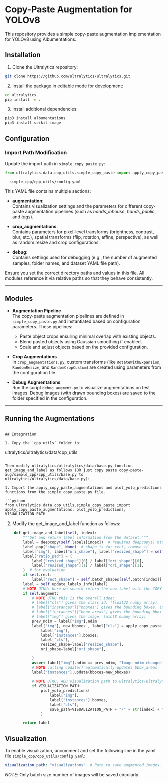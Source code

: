 # Copy-Paste Augmentation for YOLOv8

This repository provides a simple copy-paste augmentation implementation for YOLOv8 using Albumentations.

## Installation

1. Clone the Ultralytics repository:
```bash
git clone https://github.com/ultralytics/ultralytics.git
```

2. Install the package in editable mode for development:
```bash
cd ultralytics
pip install -e .
```

3. Install additional dependencies:
```bash
pip3 install albumentations
pip3 install scikit-image
```

## Configuration

### Import Path Modification
Update the import path in `simple_copy_paste.py`:
```python
from ultralytics.data.cpp_utils.simple_copy_paste import apply_copy_paste_augmentations
```

``  
simple_cpp/cpp_utils/config.yaml
``

This YAML file contains multiple sections:

- **augmentation**:  
  Contains visualization settings and the parameters for different copy-paste augmentation pipelines (such as *hands_inhouse*, *hands_public*, and *tags*).

- **crop_augmentations**:  
  Contains parameters for pixel-level transforms (brightness, contrast, blur, etc.), spatial transforms (flip, rotation, affine, perspective), as well as random resize and crop configurations.

- **debug**:  
  Contains settings used for debugging (e.g., the number of augmented samples, folder names, and dataset YAML file path).

Ensure you set the correct directory paths and values in this file. All modules reference it via relative paths so that they behave consistently.

---

## Modules

- **Augmentation Pipeline**  
  The copy-paste augmentation pipelines are defined in ``simple_copy_paste.py`` and instantiated based on configuration parameters. These pipelines:
  - Paste object crops ensuring minimal overlap with existing objects.
  - Blend pasted objects using Gaussian smoothing if enabled.
  - Scale and adjust objects based on the provided configuration.

- **Crop Augmentations**  
  In ``crop_augmentations.py``, custom transforms (like ``RotateWithExpansion``, ``RandomResize``, and ``RandomCropCustom``) are created using parameters from the configuration file.

- **Debug Augmentations**  
  Run the script ``debug_augment.py`` to visualize augmentations on test images. Debug images (with drawn bounding boxes) are saved to the folder specified in the configuration.

---

## Running the Augmentations

```

## Integration

1. Copy the `cpp_utils` folder to:
```
ultralytics/ultralytics/data/cpp_utils
```

Then modify ultralytics/ultralytics/data/base.py function get_image_and_label as follows (OR just copy paste copy-paste-aug/simple_cpp/cpp_utils/base.py to ultralytics/ultralytics/data/base.py):

1. Import the apply_copy_paste_augmentations and plot_yolo_predictions functions from the simple_copy_paste.py file.

```python
from ultralytics.data.cpp_utils.simple_copy_paste import apply_copy_paste_augmentations, plot_yolo_predictions, VISUALIZATION_PATH
```

2. Modify the get_image_and_label function as follows:
```python
    def get_image_and_label(self, index):
        """Get and return label information from the dataset."""
        label = deepcopy(self.labels[index])  # requires deepcopy() https://github.com/ultralytics/ultralytics/pull/1948
        label.pop("shape", None)  # shape is for rect, remove it
        label["img"], label["ori_shape"], label["resized_shape"] = self.load_image(index)
        label["ratio_pad"] = (
            label["resized_shape"][0] / label["ori_shape"][0],
            label["resized_shape"][1] / label["ori_shape"][1],
        )  # for evaluation
        if self.rect:
            label["rect_shape"] = self.batch_shapes[self.batch[index]]
        label = self.update_labels_info(label)
        # NOTE UTKU: here we should return the new label with the COPY PASTE applied.
        if self.augment:
            # NOTE UTKU this is the overall idea:
            # label["cls"] gives the class id. (float32 numpy array)
            # label["instances"]["bboxes"] gives the bounding boxes. (float32 numpy array)
            # label["instances"]["bbox_areas"] gives the bounding bbox areas. (float32 numpy array)
            # label["img"] gives the image. (uint8 numpy array)
            prev_ndim = label["img"].ndim
            label["img"], new_bboxes , label["cls"] = apply_copy_paste_augmentations(
                label["img"],
                label["instances"].bboxes,
                label["cls"],
                resized_shape=label["resized_shape"],
                ori_shape=label["ori_shape"],

            )
            assert label["img"].ndim == prev_ndim, "Image ndim changed after copy paste augmentation."
            # NOTE calling update() automatically updates bbox_areas.
            label["instances"].update(bboxes=new_bboxes)
            
            # NOTE UTKU, ADD visualization path to ultralytics/ultralytics/cfg/default.yaml if you want to visualize the data.
            if VISUALIZATION_PATH:
                plot_yolo_predictions(
                    label["img"],
                    label["instances"].bboxes,
                    label["cls"],
                    save_path=VISUALIZATION_PATH + "/" + str(index) + ".png"
                )

        return label
```

## Visualization
To enable visualization, uncomment and set the following line in the yaml file ``simple_cpp/cpp_utils/config.yaml``:
```yaml
visualization_path: "visualizations"  # Path to save augmented images. Uncomment this if you want to save augmented images.
```
*NOTE*: Only batch size number of images will be saved circularly.